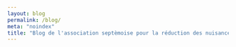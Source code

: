 ```yaml
---
layout: blog
permalink: /blog/
meta: "noindex"
title: "Blog de l'association septèmoise pour la réduction des nuisances de l'autoroute A51"
---
```

